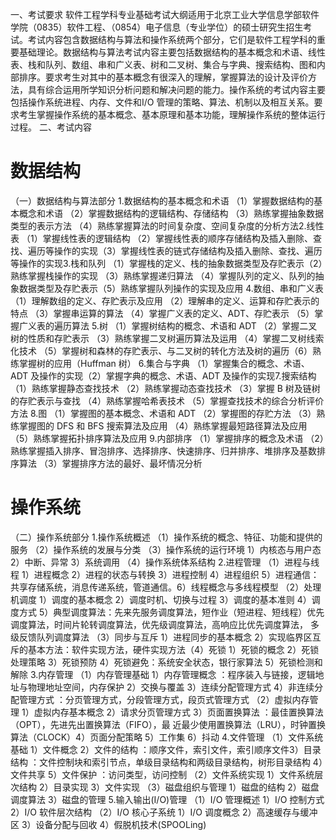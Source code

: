 一、考试要求
软件工程学科专业基础考试大纲适用于北京工业大学信息学部软件学院（0835）软件工程、（0854）电子信息（专业学位）的硕士研究生招生考试。考试内容包含数据结构与算法和操作系统两个部分，它们是软件工程学科的重要基础理论。数据结构与算法考试内容主要包括数据结构的基本概念和术语、线性表、栈和队列、数组、串和广义表、树和二叉树、集合与字典、搜索结构、图和内部排序。要求考生对其中的基本概念有很深入的理解，掌握算法的设计及评价方法，具有综合运用所学知识分析问题和解决问题的能力。操作系统的考试内容主要包括操作系统进程、内存、文件和I/O 管理的策略、算法、机制以及相互关系。要求考生掌握操作系统的基本概念、基本原理和基本功能，理解操作系统的整体运行过程。
二、考试内容
# 数据结构
（一）数据结构与算法部分
1.数据结构的基本概念和术语
（1）掌握数据结构的基本概念和术语
（2）掌握数据结构的逻辑结构、存储结构
（3）熟练掌握抽象数据类型的表示方法
（4）熟练掌握算法的时间复杂度、空间复杂度的分析方法2.线性表
（1）掌握线性表的逻辑结构
（2）掌握线性表的顺序存储结构及插入删除、查找、遍历等操作的实现（3）掌握线性表的链式存储结构及插入删除、查找、遍历等操作的实现3.栈和队列
（1）掌握栈的定义、栈的抽象数据类型及存贮表示（2）熟练掌握栈操作的实现
（3）熟练掌握递归算法
（4）掌握队列的定义、队列的抽象数据类型及存贮表示（5）熟练掌握队列操作的实现及应用
4.数组、串和广义表
（1）理解数组的定义、存贮表示及应用
（2）理解串的定义、运算和存贮表示的特点
（3）掌握串运算的算法
（4）掌握广义表的定义、ADT、存贮表示
（5）掌握广义表的遍历算法
5.树
（1）掌握树结构的概念、术语和 ADT
（2）掌握二叉树的性质和存贮表示
（3）熟练掌握二叉树遍历算法及运用
（4）掌握二叉树线索化技术
（5）掌握树和森林的存贮表示、与二叉树的转化方法及树的遍历（6）熟练掌握树的应用（Huffman 树）
6.集合与字典
（1）掌握集合的概念、术语、ADT 及操作的实现（2）掌握字典的概念、术语、ADT 及操作的实现7.搜索结构
（1）熟练掌握静态查找技术
（2）熟练掌握动态查找技术
（3）掌握 B 树及链树的存贮表示与查找
（4）熟练掌握哈希表技术
（5）掌握查找技术的综合分析评价方法
8.图
（1）掌握图的基本概念、术语和 ADT
（2）掌握图的存贮方法
（3）熟练掌握图的 DFS 和 BFS 搜索算法及应用
（4）熟练掌握最短路径算法及应用
（5）熟练掌握拓扑排序算法及应用
9.内部排序
（1）掌握排序的概念及术语
（2）熟练掌握插入排序、冒泡排序、选择排序、快速排序、归并排序、堆排序及基数排序算法
（3）掌握排序方法的最好、最坏情况分析

# 操作系统
（二）操作系统部分
1.操作系统概述
（1）操作系统的概念、特征、功能和提供的服务
（2）操作系统的发展与分类
（3）操作系统的运行环境
1）内核态与用户态
2）中断、异常
3）系统调用
（4）操作系统体系结构
2.进程管理
（1）进程与线程
1）进程概念
2）进程的状态与转换
3）进程控制
4）进程组织
5）进程通信：共享存储系统，消息传递系统，管道通信。6）线程概念与多线程模型
（2）处理机调度
1）调度的基本概念
2）调度时机、切换与过程
3）调度的基本准则
4）调度方式
5）典型调度算法：先来先服务调度算法，短作业（短进程、短线程）优先调度算法，时间片轮转调度算法，优先级调度算法，高响应比优先调度算法，
多级反馈队列调度算法
（3）同步与互斥
1）进程同步的基本概念
2）实现临界区互斥的基本方法：软件实现方法，硬件实现方法（4）死锁
1）死锁的概念
2）死锁处理策略
3）死锁预防
4）死锁避免：系统安全状态，银行家算法
5）死锁检测和解除
3.内存管理
（1）内存管理基础
1）内存管理概念 ：程序装入与链接，逻辑地址与物理地址空间，内存保护
2）交换与覆盖
3）连续分配管理方式
4）非连续分配管理方式 ：分页管理方式，分段管理方式，段页式管理方式
（2）虚拟内存管理
1）虚拟内存基本概念
2）请求分页管理方式
3）页面置换算法 ：最佳置换算法（OPT），先进先出置换算法（FIFO），最
近最少使用置换算法（LRU），时钟置换算法（CLOCK）4）页面分配策略
5）工作集
6）抖动
4.文件管理
（1）文件系统基础
1）文件概念
2）文件的结构 ：顺序文件，索引文件，索引顺序文件3）目录结构 ：文件控制块和索引节点，单级目录结构和两级目录结构，树形目录结构
4）文件共享
5）文件保护 ：访问类型，访问控制
（2）文件系统实现
1）文件系统层次结构
2）目录实现
3）文件实现
（3）磁盘组织与管理
1）磁盘的结构
2）磁盘调度算法
3）磁盘的管理
5.输入输出(I/O)管理
（1）I/O 管理概述
1）I/O 控制方式
2）I/O 软件层次结构
（2）I/O 核心子系统
1）I/O 调度概念
2）高速缓存与缓冲区
3）设备分配与回收
4）假脱机技术(SPOOLing)